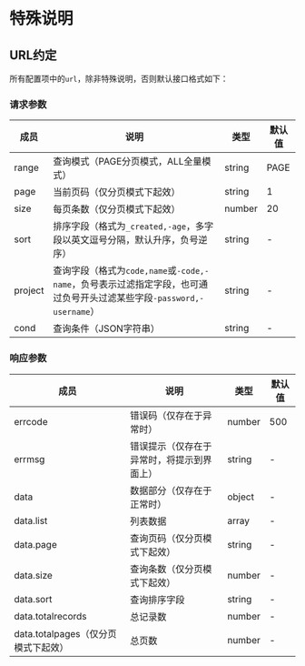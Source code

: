 # 特殊说明

## URL约定

所有配置项中的`url`，除非特殊说明，否则默认接口格式如下：

### 请求参数

| 成员 | 说明 | 类型 | 默认值 |
| --- | --- | --- | --- |
| range | 查询模式（PAGE分页模式，ALL全量模式） | string | PAGE |
| page | 当前页码（仅分页模式下起效） | string | 1 |
| size | 每页条数（仅分页模式下起效） | number | 20 |
| sort | 排序字段（格式为`_created,-age`，多字段以英文逗号分隔，默认升序，负号逆序） | string | - |
| project | 查询字段（格式为`code,name`或`-code,-name`，负号表示过滤指定字段，也可通过负号开头过滤某些字段`-password,-username`） | string | - |
| cond | 查询条件（JSON字符串） | string | - |

### 响应参数

| 成员 | 说明 | 类型 | 默认值 |
| --- | --- | --- | --- |
| errcode | 错误码（仅存在于异常时） | number | 500 |
| errmsg | 错误提示（仅存在于异常时，将提示到界面上） | string | - |
| data | 数据部分（仅存在于正常时） | object | - |
| data.list | 列表数据 | array | - |
| data.page | 查询页码（仅分页模式下起效） | string | - |
| data.size | 查询条数（仅分页模式下起效） | number | - |
| data.sort | 查询排序字段 | string | - |
| data.totalrecords | 总记录数 | number | - |
| data.totalpages（仅分页模式下起效） | 总页数 | number | - |